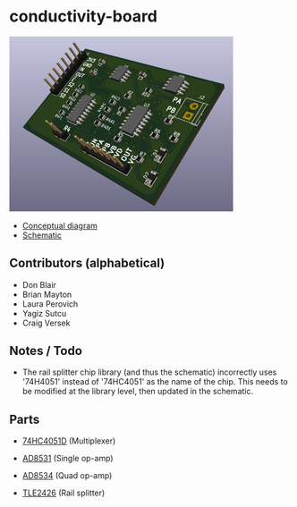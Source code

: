 # conductivity-board

<img width=400 src="conductdraft3db.png">

- [Conceptual diagram](ref_docs/conductivityCircuit.pdf)
- [Schematic](conductive.pdf)

## Contributors (alphabetical)

- Don Blair
- Brian Mayton
- Laura Perovich
- Yagiz Sutcu
- Craig Versek

## Notes / Todo

- The rail splitter chip library (and thus the schematic)  incorrectly uses '74H4051' instead of '74HC4051' as the name of the chip.  This needs to be modified at the library level, then updated in the schematic.

## Parts

- [74HC4051D](https://www.digikey.com/product-detail/en/935298447118/1727-1032-1-ND/3749039?curr=usd&WT.z_cid=ref_octopart_dkc_buynow&site=us) (Multiplexer)

- [AD8531](https://www.digikey.com/product-detail/en/AD8531ARZ-REEL/AD8531ARZ-REELCT-ND/3647792?curr=usd&WT.z_cid=ref_octopart_dkc_buynow&site=us) (Single op-amp)

- [AD8534](https://www.digikey.com/product-detail/en/AD8534ARZ/AD8534ARZ-ND/621279?curr=usd&WT.z_cid=ref_octopart_dkc_buynow&site=us) (Quad op-amp)

- [TLE2426](http://www.mouser.com/ProductDetail/Texas-Instruments/TLE2426IDR/?qs=sGAEpiMZZMuBck1X%252b7j9fO4UAZmXrrVcv6AkpUgzMyc%3d) (Rail splitter)

